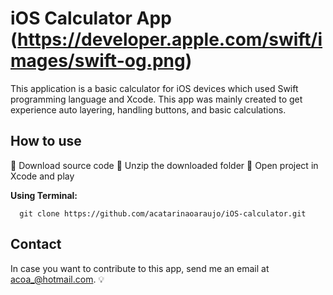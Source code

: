 # iOS Calculator App (https://developer.apple.com/swift/images/swift-og.png)
This application is a basic calculator for iOS devices which used Swift programming language and Xcode. This app was mainly created to get experience auto layering, handling buttons, and basic calculations. 

## How to use
:small_orange_diamond: Download source code
:small_orange_diamond: Unzip the downloaded folder
:small_orange_diamond: Open project in Xcode and play

**Using Terminal:**
```
  git clone https://github.com/acatarinaoaraujo/iOS-calculator.git
  ```
 ## Contact
 In case you want to contribute to this app, send me an email at acoa_@hotmail.com. :bulb:
